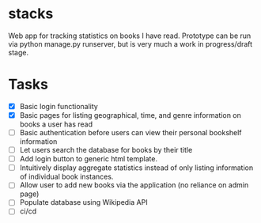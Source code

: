 # stacks

Web app for tracking statistics on books I have read.
Prototype can be run via python manage.py runserver, but is very much a work in progress/draft stage. 

# Tasks
- [x] Basic login functionality
- [x] Basic pages for listing geographical, time, and genre information on books a user has read
- [ ] Basic authentication before users can view their personal bookshelf information
- [ ] Let users search the database for books by their title
- [ ] Add login button to generic html template.
- [ ] Intuitively display aggregate statistics instead of only listing information of individual book instances.
- [ ] Allow user to add new books via the application (no reliance on admin page)
- [ ] Populate database using Wikipedia API
- [ ] ci/cd
